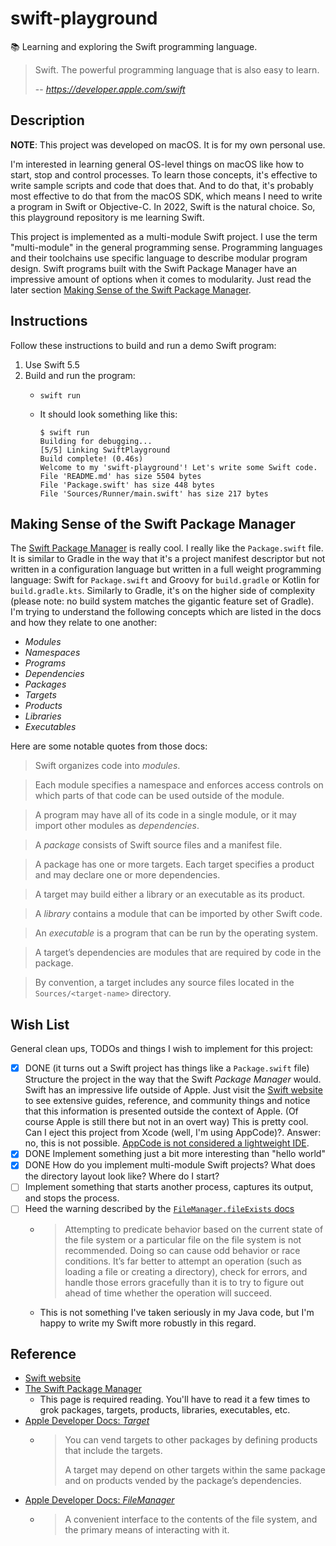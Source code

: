 # swift-playground

📚 Learning and exploring the Swift programming language.

> Swift. The powerful programming language that is also easy to learn.
>
> -- <cite>https://developer.apple.com/swift</cite>


## Description

**NOTE**: This project was developed on macOS. It is for my own personal use.

I'm interested in learning general OS-level things on macOS like how to start, stop and control processes. To learn
those concepts, it's effective to write sample scripts and code that does that. And to do that, it's probably most
effective to do that from the macOS SDK, which means I need to write a program in Swift or Objective-C. In 2022, Swift
is the natural choice. So, this playground repository is me learning Swift.

This project is implemented as a multi-module Swift project. I use the term "multi-module" in the general programming
sense. Programming languages and their toolchains use specific language to describe modular program design. Swift programs
built with the Swift Package Manager have an impressive amount of options when it comes to modularity. Just read the later
section [Making Sense of the Swift Package Manager](#making-sense-of-the-swift-package-manager).


## Instructions

Follow these instructions to build and run a demo Swift program:

1. Use Swift 5.5
2. Build and run the program:
   * ```shell
     swift run
     ```
   * It should look something like this:
     ```text
     $ swift run
     Building for debugging...
     [5/5] Linking SwiftPlayground
     Build complete! (0.46s)
     Welcome to my 'swift-playground'! Let's write some Swift code.
     File 'README.md' has size 5504 bytes
     File 'Package.swift' has size 448 bytes
     File 'Sources/Runner/main.swift' has size 217 bytes
     ```

## Making Sense of the Swift Package Manager

The [Swift Package Manager](https://www.swift.org/package-manager/) is really cool. I really like the `Package.swift`
file. It is similar to Gradle in the way that it's a project manifest descriptor but not written in a configuration
language but written in a full weight programming language: Swift for `Package.swift` and Groovy for `build.gradle` or
Kotlin for `build.gradle.kts`. Similarly to Gradle, it's on the higher side of complexity (please note: no build system
matches the gigantic feature set of Gradle). I'm trying to understand the following concepts which are listed in the
docs and how they relate to one another:

* *Modules*
* *Namespaces*
* *Programs*
* *Dependencies*
* *Packages*
* *Targets*
* *Products*
* *Libraries*
* *Executables*

Here are some notable quotes from those docs:

> Swift organizes code into *modules*.

> Each module specifies a namespace and enforces access controls on which parts of that code can be used outside of the
> module.

> A program may have all of its code in a single module, or it may import other modules as *dependencies*.

> A *package* consists of Swift source files and a manifest file.

> A package has one or more targets. Each target specifies a product and may declare one or more dependencies.

> A target may build either a library or an executable as its product.

> A *library* contains a module that can be imported by other Swift code.

> An *executable* is a program that can be run by the operating system.

> A target’s dependencies are modules that are required by code in the package.

> By convention, a target includes any source files located in the `Sources/<target-name>` directory.


## Wish List

General clean ups, TODOs and things I wish to implement for this project:

* [x] DONE (it turns out a Swift project has things like a `Package.swift` file) Structure the project in the way that the Swift *Package Manager* would. Swift has an impressive life outside of
  Apple. Just visit the [Swift website](https://www.swift.org/) to see extensive guides, reference, and community things
  and notice that this information is presented outside the context of Apple. (Of course Apple is still there but not in an overt way)
  This is pretty cool. Can I eject this project from Xcode (well, I'm using AppCode)?. Answer: no, this is not possible.
  [AppCode is not considered a lightweight IDE](https://intellij-support.jetbrains.com/hc/en-us/community/posts/360005062659-Can-I-get-Swift-code-completion-and-syntax-highlighting-in-IntelliJ-).
* [x] DONE Implement something just a bit more interesting than "hello world"
* [x] DONE How do you implement multi-module Swift projects? What does the directory layout look like? Where do I start?
* [ ] Implement something that starts another process, captures its output, and stops the process.
* [ ] Heed the warning described by the [`FileManager.fileExists` docs](https://developer.apple.com/documentation/foundation/filemanager/1415645-fileexists)
   * > Attempting to predicate behavior based on the current state of the file system or a particular file on the file
       system is not recommended. Doing so can cause odd behavior or race conditions. It’s far better to attempt an
       operation (such as loading a file or creating a directory), check for errors, and handle those errors gracefully
       than it is to try to figure out ahead of time whether the operation will succeed.
   * This is not something I've taken seriously in my Java code, but I'm happy to write my Swift more robustly in
     this regard.  

## Reference

* [Swift website](https://www.swift.org/)
* [The Swift Package Manager](https://www.swift.org/package-manager/)
  * This page is required reading. You'll have to read it a few times to grok packages, targets, products, libraries,
    executables, etc.
* [Apple Developer Docs: *Target*](https://developer.apple.com/documentation/packagedescription/target)
  * > You can vend targets to other packages by defining products that include the targets.
    > 
    > A target may depend on other targets within the same package and on products vended by the package’s dependencies. 
* [Apple Developer Docs: *FileManager*](https://developer.apple.com/documentation/foundation/filemanager)
  * > A convenient interface to the contents of the file system, and the primary means of interacting with it.
